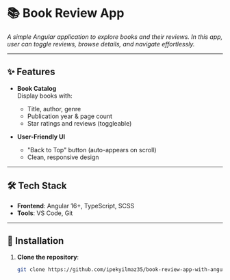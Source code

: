 # 📚 Book Review App  

_A simple Angular application to explore books and their reviews. In this app, user can toggle reviews, browse details, and navigate effortlessly._  

---

## ✨ Features  

- **Book Catalog**  
  Display books with:  
  - Title, author, genre  
  - Publication year & page count  
  - Star ratings and reviews (toggleable)  

- **User-Friendly UI**  
  - "Back to Top" button (auto-appears on scroll)  
  - Clean, responsive design  

---

## 🛠️ Tech Stack  

- **Frontend**: Angular 16+, TypeScript, SCSS  
- **Tools**: VS Code, Git  

---

## 🚀 Installation  

1. **Clone the repository**:  
   ```bash  
   git clone https://github.com/ipekyilmaz35/book-review-app-with-angular.git